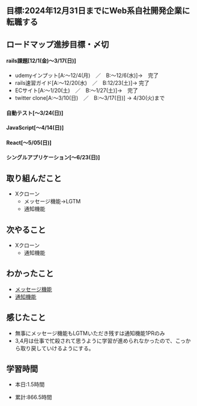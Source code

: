 ## 目標:2024年12月31日までにWeb系自社開発企業に転職する

## ロードマップ進捗目標・〆切
#### rails課題[12/1(金)～3/17(日)]
* udemyインプット[A:～12/4(月)　／　B:～12/6(水)]→　完了
* rails速習ガイド[A:～12/20(水)　／　B:12/23(土)]→  完了
* ECサイト[A:～1/20(土)　／　B:～1/27(土)]→　完了
* twitter clone[A:～3/10(日)　／　B:～3/17(日)] → 4/30(火)まで

#### 自動テスト[～3/24(日)]
#### JavaScript[～4/14(日)]
#### React[～5/05(日)]
#### シングルアプリケーション[～6/23(日)]


## 取り組んだこと
- Xクローン
  - メッセージ機能→LGTM
  - 通知機能


## 次やること
- Xクローン
  - 通知機能
  
## わかったこと
* [メッセージ機能](https://cherry-beat-86e.notion.site/rails-35cb11c19570427e9c34c4e9491ee134?pvs=4)
* [通知機能](https://cherry-beat-86e.notion.site/rails-f248bbda75d2413dae6824a02e10ebf3?pvs=4)

## 感じたこと
* 無事にメッセージ機能もLGTMいただき残すは通知機能1PRのみ
* 3,4月は仕事で忙殺されて思うように学習が進められなかったので、こっから取り戻していけるようにする。

## 学習時間
- 本日:1.5時間

- 累計:866.5時間